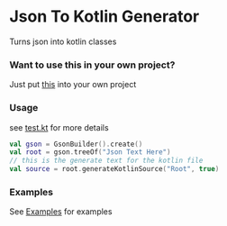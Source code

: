 # Json To Kotlin Generator
Turns json into kotlin classes

### Want to use this in your own project?
Just put [this](https://github.com/Ricky12Awesome/json-to-kotlin-generator/blob/master/src/main/kotlin/ricky/JsonToKtGenerator.kt)
into your own project

### Usage
see [test.kt](https://github.com/Ricky12Awesome/json-to-kotlin-generator/blob/master/src/test/kotlin/ricky/test.kt)
for more details
```kotlin
val gson = GsonBuilder().create()
val root = gson.treeOf("Json Text Here")
// this is the generate text for the kotlin file
val source = root.generateKotlinSource("Root", true)
```

### Examples
See [Examples](https://github.com/Ricky12Awesome/json-to-kotlin-generator/blob/master/examples/contents.md) for examples
